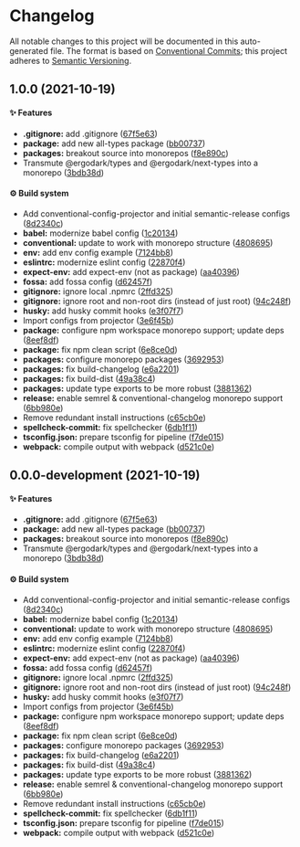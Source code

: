 # Changelog

All notable changes to this project will be documented in this auto-generated
file. The format is based on [Conventional Commits][27]; this project adheres to
[Semantic Versioning][28].

## 1.0.0 (2021-10-19)

#### ✨ Features

- **.gitignore:** add .gitignore ([67f5e63][1])
- **package:** add new all-types package ([bb00737][2])
- **packages:** breakout source into monorepos ([f8e890c][3])
- Transmute @ergodark/types and @ergodark/next-types into a monorepo
  ([3bdb38d][4])

#### ⚙️ Build system

- Add conventional-config-projector and initial semantic-release configs
  ([8d2340c][5])
- **babel:** modernize babel config ([1c20134][6])
- **conventional:** update to work with monorepo structure ([4808695][7])
- **env:** add env config example ([7124bb8][8])
- **eslintrc:** modernize eslint config ([22870f4][9])
- **expect-env:** add expect-env (not as package) ([aa40396][10])
- **fossa:** add fossa config ([d62457f][11])
- **gitignore:** ignore local .npmrc ([2ffd325][12])
- **gitignore:** ignore root and non-root dirs (instead of just root)
  ([94c248f][13])
- **husky:** add husky commit hooks ([e3f07f7][14])
- Import configs from projector ([3e6f45b][15])
- **package:** configure npm workspace monorepo support; update deps
  ([8eef8df][16])
- **package:** fix npm clean script ([6e8ce0d][17])
- **packages:** configure monorepo packages ([3692953][18])
- **packages:** fix build-changelog ([e6a2201][19])
- **packages:** fix build-dist ([49a38c4][20])
- **packages:** update type exports to be more robust ([3881362][21])
- **release:** enable semrel & conventional-changelog monorepo support
  ([6bb980e][22])
- Remove redundant install instructions ([c65cb0e][23])
- **spellcheck-commit:** fix spellchecker ([6db1f11][24])
- **tsconfig.json:** prepare tsconfig for pipeline ([f7de015][25])
- **webpack:** compile output with webpack ([d521c0e][26])

## 0.0.0-development (2021-10-19)

#### ✨ Features

- **.gitignore:** add .gitignore ([67f5e63][1])
- **package:** add new all-types package ([bb00737][2])
- **packages:** breakout source into monorepos ([f8e890c][3])
- Transmute @ergodark/types and @ergodark/next-types into a monorepo
  ([3bdb38d][4])

#### ⚙️ Build system

- Add conventional-config-projector and initial semantic-release configs
  ([8d2340c][5])
- **babel:** modernize babel config ([1c20134][6])
- **conventional:** update to work with monorepo structure ([4808695][7])
- **env:** add env config example ([7124bb8][8])
- **eslintrc:** modernize eslint config ([22870f4][9])
- **expect-env:** add expect-env (not as package) ([aa40396][10])
- **fossa:** add fossa config ([d62457f][11])
- **gitignore:** ignore local .npmrc ([2ffd325][12])
- **gitignore:** ignore root and non-root dirs (instead of just root)
  ([94c248f][13])
- **husky:** add husky commit hooks ([e3f07f7][14])
- Import configs from projector ([3e6f45b][15])
- **package:** configure npm workspace monorepo support; update deps
  ([8eef8df][16])
- **package:** fix npm clean script ([6e8ce0d][17])
- **packages:** configure monorepo packages ([3692953][18])
- **packages:** fix build-changelog ([e6a2201][19])
- **packages:** fix build-dist ([49a38c4][20])
- **packages:** update type exports to be more robust ([3881362][21])
- **release:** enable semrel & conventional-changelog monorepo support
  ([6bb980e][22])
- Remove redundant install instructions ([c65cb0e][23])
- **spellcheck-commit:** fix spellchecker ([6db1f11][24])
- **tsconfig.json:** prepare tsconfig for pipeline ([f7de015][25])
- **webpack:** compile output with webpack ([d521c0e][26])

[1]:
  https://github.com/Xunnamius/typescript-utils/commit/67f5e63863018babf847f4bbf21960b91eb1e7b8
[2]:
  https://github.com/Xunnamius/typescript-utils/commit/bb00737a6b11e041836bb85f30ceadd8196cc1b6
[3]:
  https://github.com/Xunnamius/typescript-utils/commit/f8e890cb7b60726f9fb416653cb81a43dfb98e54
[4]:
  https://github.com/Xunnamius/typescript-utils/commit/3bdb38d8bd7979b8b9dbb8f2639aa1349468d660
[5]:
  https://github.com/Xunnamius/typescript-utils/commit/8d2340c4bc9af4282fe7e78679ad296bedd15f65
[6]:
  https://github.com/Xunnamius/typescript-utils/commit/1c201343df5d01a95cae187b0c3b496c7678adf3
[7]:
  https://github.com/Xunnamius/typescript-utils/commit/48086952bb3570b03812e3eb8f607a3ca27d4229
[8]:
  https://github.com/Xunnamius/typescript-utils/commit/7124bb819c6f6aeac861ff88c054edd470f04c45
[9]:
  https://github.com/Xunnamius/typescript-utils/commit/22870f4c65ffd8eafeaacf201912951dc62abec0
[10]:
  https://github.com/Xunnamius/typescript-utils/commit/aa40396f4cda8ec6b983e2bf423fef95b0660cd5
[11]:
  https://github.com/Xunnamius/typescript-utils/commit/d62457f26654d6e275b3415675c535c4d014e13e
[12]:
  https://github.com/Xunnamius/typescript-utils/commit/2ffd325268043b775e67bb2e0a561c44d1e45e24
[13]:
  https://github.com/Xunnamius/typescript-utils/commit/94c248f245f753b98c44e5f72955735aa958b81c
[14]:
  https://github.com/Xunnamius/typescript-utils/commit/e3f07f73f7a39cc7d897a7507c793620afe6c006
[15]:
  https://github.com/Xunnamius/typescript-utils/commit/3e6f45b73b6af25af008c542bbb0bdc2a544d186
[16]:
  https://github.com/Xunnamius/typescript-utils/commit/8eef8df98bb7539d105b91b6d254b78f56ca6f86
[17]:
  https://github.com/Xunnamius/typescript-utils/commit/6e8ce0d0a945a5ff4c65c9400df387b51197af11
[18]:
  https://github.com/Xunnamius/typescript-utils/commit/3692953ca8156babf7b1e7584e042bc09820bce6
[19]:
  https://github.com/Xunnamius/typescript-utils/commit/e6a2201cea079bf34e9c2ef8d7fed216ea7911ca
[20]:
  https://github.com/Xunnamius/typescript-utils/commit/49a38c4d83646afc588b29f6d2b8aeb12e679568
[21]:
  https://github.com/Xunnamius/typescript-utils/commit/38813620d45258fcbc9e774031bfe9ed0510eef8
[22]:
  https://github.com/Xunnamius/typescript-utils/commit/6bb980e31f1a73ff3261e67c4337c5ca9572cb85
[23]:
  https://github.com/Xunnamius/typescript-utils/commit/c65cb0e7604b52f7484ed3399a37dbac3a9b2e8f
[24]:
  https://github.com/Xunnamius/typescript-utils/commit/6db1f11391d869949f480d367d3312eddc3c5eb7
[25]:
  https://github.com/Xunnamius/typescript-utils/commit/f7de015b99cd4c0156f3187e53b9eb06a5985721
[26]:
  https://github.com/Xunnamius/typescript-utils/commit/d521c0ee45d86580f95528f987c8e92077b64e8f
[27]: https://conventionalcommits.org
[28]: https://semver.org
